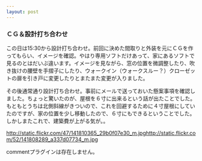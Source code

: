 ```yaml
---
layout: post
---
```

<h3>ＣＧ＆設計打ち合わせ</h3>
<p>この日は15:30から設計打ち合わせ。前回に決めた間取りと外装を元にＣＧを作ってもらい、イメージを確認。やはり専用ソフトだけあって、家にあるソフトで見るのとはだいぶ違います。イメージを見ながら、窓の位置を微調整したり、吹き抜けの腰壁を手摺子にしたり、ウォークイン（ウォークスルー？）クローゼットの扉を引き戸に変更したりとまたまた変更が入りました。</p>
<p>その後通常通り設計打ち合わせ。事前にメールで送っておいた懸案事項を確認しました。ちょっと驚いたのが、屋根を６寸に出来るという話が出たことでした。もともとうちは北側斜線がきついので、これを回避するために４寸屋根にしていたのですが、家の位置を少し移動したので、６寸にもできるということでした。しかしまたこれで、建築費が上がる気が。。</p>
<p><a href="http://static.flickr.com/47/141810365_29b0f07e30_m.jpg">http://static.flickr.com/47/141810365_29b0f07e30_m.jpg</a><a href="http://static.flickr.com/52/141808289_a337d07734_m.jpg">http://static.flickr.com/52/141808289_a337d07734_m.jpg</a></p>
<p><span class="error">commentプラグインは存在しません。</span> </p>

